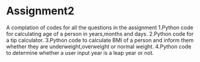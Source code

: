 # Assignment2 
A complation of codes for all the questions in the assignment 
1.Python code for calculating age of a person in years,months and days.
2.Python code for a tip calculator.
3.Python code to calculate BMI of a person and inform them whether they are underweight,overweight or normal weight.
4.Python code to determine whether a user input year is a leap year or not.
